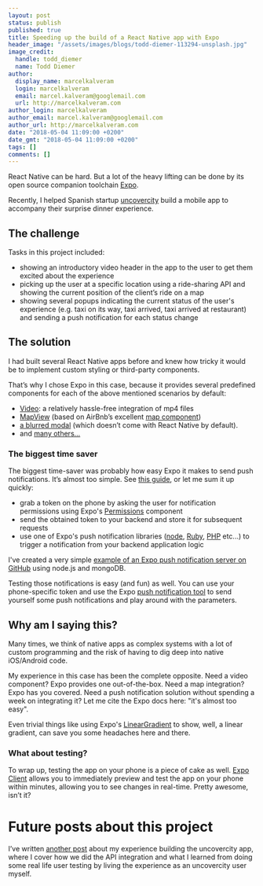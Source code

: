 ```yaml
---
layout: post
status: publish
published: true
title: Speeding up the build of a React Native app with Expo
header_image: "/assets/images/blogs/todd-diemer-113294-unsplash.jpg"
image_credit:
  handle: todd_diemer
  name: Todd Diemer
author:
  display_name: marcelkalveram
  login: marcelkalveram
  email: marcel.kalveram@googlemail.com
  url: http://marcelkalveram.com
author_login: marcelkalveram
author_email: marcel.kalveram@googlemail.com
author_url: http://marcelkalveram.com
date: "2018-05-04 11:09:00 +0200"
date_gmt: "2018-05-04 11:09:00 +0200"
tags: []
comments: []
---
```


React Native can be hard. But a lot of the heavy lifting can be done by its open source companion toolchain <a href="https://expo.io/" target="_blank">Expo</a>.

Recently, I helped Spanish startup <a href="https://uncovercity.com/" target="_blank">uncovercity</a> build a mobile app to accompany their surprise dinner experience.

## The challenge

Tasks in this project included:

- showing an introductory video header in the app to the user to get them excited about the experience
- picking up the user at a specific location using a ride-sharing API and showing the current position of the client’s ride on a map
- showing several popups indicating the current status of the user's experience (e.g. taxi on its way, taxi arrived, taxi arrived at restaurant) and sending a push notification for each status change

<p class="images clearfix">
  <amp-img class="img" width="230" height="454" alt="Screenshot of the uncovercity iOS app experience screen" src="/assets/images/screenshots/uncovercity-experience.jpg"></amp-img>
  <amp-img class="img" width="230" height="454" alt="Screenshot of the uncovercity iOS app pickup screen" src="/assets/images/screenshots/uncovercity-pickup.jpg"></amp-img>
  <amp-img class="img" width="230" height="454" alt="Screenshot of the uncovercity iOS app popup screen" src="/assets/images/screenshots/uncovercity-popup.jpg"></amp-img>
</p>

## The solution

I had built several React Native apps before and knew how tricky it would be to implement custom styling or third-party components.

That’s why I chose Expo in this case, because it provides several predefined components for each of the above mentioned scenarios by default:

- <a href="https://docs.expo.io/versions/v27.0.0/sdk/video" target="_blank">Video</a>: a relatively hassle-free integration of mp4 files
- <a href="https://docs.expo.io/versions/v27.0.0/sdk/map-view" target="_blank">MapView</a> (based on AirBnb’s excellent <a href="https://github.com/react-community/react-native-maps" target="_blank">map component</a>)
- <a href="https://docs.expo.io/versions/v27.0.0/sdk/blur-view" target="_blank">a blurred modal</a> (which doesn’t come with React Native by default).
- and <a href="https://docs.expo.io/versions/latest/" target="_blank">many others...</a>

### The biggest time saver

The biggest time-saver was probably how easy Expo it makes to send push notifications. It’s almost too simple. See <a href="https://docs.expo.io/versions/v27.0.0/guides/push-notifications" target="_blank">this guide</a>, or let me sum it up quickly:

- grab a token on the phone by asking the user for notification permissions using Expo's <a href="https://docs.expo.io/versions/v27.0.0/sdk/permissions" target="_blank">Permissions</a> component
- send the obtained token to your backend and store it for subsequent requests
- use one of Expo's push notification libraries (<a href="https://github.com/exponent/exponent-server-sdk-node" target="_blank">node</a>, <a href="https://github.com/exponent/exponent-server-sdk-ruby" target="_blank">Ruby</a>, <a href="https://github.com/Alymosul/exponent-server-sdk-php" target="_blank">PHP</a> etc...) to trigger a notification from your backend application logic

<div class="callout">
I've created a very simple <a target="_blank" href="https://github.com/marcelkalveram/expo-push-notifications-server">example of an Expo push notification server on GitHub</a> using node.js and mongoDB.
</div>

Testing those notifications is easy (and fun) as well. You can use your phone-specific token and use the Expo <a href="https://expo.io/dashboard/notifications" target="_blank">push notification tool</a> to send yourself some push notifications and play around with the parameters.

## Why am I saying this?

Many times, we think of native apps as complex systems with a lot of custom programming and the risk of having to dig deep into native iOS/Android code.

My experience in this case has been the complete opposite. Need a video component? Expo provides one out-of-the-box. Need a map integration? Expo has you covered. Need a push notification solution without spending a week on integrating it? Let me cite the Expo docs here: "it's almost too easy".

Even trivial things like using Expo's <a href="https://docs.expo.io/versions/latest/sdk/linear-gradient" target="_blank">LinearGradient</a> to show, well, a linear gradient, can save you some headaches here and there.

### What about testing?

To wrap up, testing the app on your phone is a piece of cake as well. <a href="https://itunes.apple.com/us/app/expo-client/id982107779?mt=8" target="_blank">Expo Client</a> allows you to immediately preview and test the app on your phone within minutes, allowing you to see changes in real-time. Pretty awesome, isn’t it?

# Future posts about this project

I’ve written <a href="/2018/05/08/using-maps-in-react-native-to-track-a-vehicle.html">another post</a> about my experience building the uncovercity app, where I cover how we did the API integration and what I learned from doing some real life user testing by living the experience as an uncovercity user myself.
